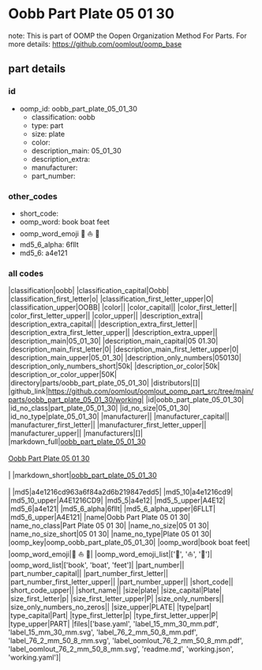 # Oobb Part Plate 05 01 30  

note: This is part of OOMP the Oopen Organization Method For Parts. For more details: https://github.com/oomlout/oomp_base

##  part details





### id
* oomp_id: oobb_part_plate_05_01_30
  * classification: oobb
  * type: part
  * size: plate
  * color: 
  * description_main: 05_01_30
  * description_extra: 
  * manufacturer: 
  * part_number: 

### other_codes
* short_code: 
* oomp_word: book boat feet
* oomp_word_emoji :book: :boat: :feet:
* md5_6_alpha: 6fllt
* md5_6: a4e121

### all codes 
|classification|oobb|
|classification_capital|Oobb|
|classification_first_letter|o|
|classification_first_letter_upper|O|
|classification_upper|OOBB|
|color||
|color_capital||
|color_first_letter||
|color_first_letter_upper||
|color_upper||
|description_extra||
|description_extra_capital||
|description_extra_first_letter||
|description_extra_first_letter_upper||
|description_extra_upper||
|description_main|05_01_30|
|description_main_capital|05 01.30|
|description_main_first_letter|0|
|description_main_first_letter_upper|0|
|description_main_upper|05_01_30|
|description_only_numbers|050130|
|description_only_numbers_short|50k|
|description_or_color|50k|
|description_or_color_upper|50K|
|directory|parts/oobb_part_plate_05_01_30|
|distributors|[]|
|github_link|https://github.com/oomlout/oomlout_oomp_part_src/tree/main/parts/oobb_part_plate_05_01_30/working|
|id|oobb_part_plate_05_01_30|
|id_no_class|part_plate_05_01_30|
|id_no_size|05_01_30|
|id_no_type|plate_05_01_30|
|manufacturer||
|manufacturer_capital||
|manufacturer_first_letter||
|manufacturer_first_letter_upper||
|manufacturer_upper||
|manufacturers|[]|
|markdown_full|[oobb_part_plate_05_01_30](https://github.com/oomlout/oomlout_oomp_part_src/tree/main/parts/oobb_part_plate_05_01_30/working)<br>[](https://github.com/oomlout/oomlout_oomp_part_src/tree/main/parts/oobb_part_plate_05_01_30/working)<br>[Oobb Part Plate 05 01 30](https://github.com/oomlout/oomlout_oomp_part_src/tree/main/parts/oobb_part_plate_05_01_30/working)<br><br>|
|markdown_short|[oobb_part_plate_05_01_30](https://github.com/oomlout/oomlout_oomp_part_src/tree/main/parts/oobb_part_plate_05_01_30/working)<br><br>|
|md5|a4e1216cd963a6f84a2d6b219847edd5|
|md5_10|a4e1216cd9|
|md5_10_upper|A4E1216CD9|
|md5_5|a4e12|
|md5_5_upper|A4E12|
|md5_6|a4e121|
|md5_6_alpha|6fllt|
|md5_6_alpha_upper|6FLLT|
|md5_6_upper|A4E121|
|name|Oobb Part Plate 05 01 30|
|name_no_class|Part Plate 05 01 30|
|name_no_size|05 01 30|
|name_no_size_short|05 01 30|
|name_no_type|Plate 05 01 30|
|oomp_key|oomp_oobb_part_plate_05_01_30|
|oomp_word|book boat feet|
|oomp_word_emoji|:book: :boat: :feet:|
|oomp_word_emoji_list|[':book:', ':boat:', ':feet:']|
|oomp_word_list|['book', 'boat', 'feet']|
|part_number||
|part_number_capital||
|part_number_first_letter||
|part_number_first_letter_upper||
|part_number_upper||
|short_code||
|short_code_upper||
|short_name||
|size|plate|
|size_capital|Plate|
|size_first_letter|p|
|size_first_letter_upper|P|
|size_only_numbers||
|size_only_numbers_no_zeros||
|size_upper|PLATE|
|type|part|
|type_capital|Part|
|type_first_letter|p|
|type_first_letter_upper|P|
|type_upper|PART|
|files|['base.yaml', 'label_15_mm_30_mm.pdf', 'label_15_mm_30_mm.svg', 'label_76_2_mm_50_8_mm.pdf', 'label_76_2_mm_50_8_mm.svg', 'label_oomlout_76_2_mm_50_8_mm.pdf', 'label_oomlout_76_2_mm_50_8_mm.svg', 'readme.md', 'working.json', 'working.yaml']|
